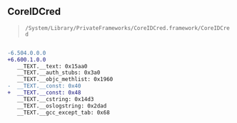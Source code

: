 ## CoreIDCred

> `/System/Library/PrivateFrameworks/CoreIDCred.framework/CoreIDCred`

```diff

-6.504.0.0.0
+6.600.1.0.0
   __TEXT.__text: 0x15aa0
   __TEXT.__auth_stubs: 0x3a0
   __TEXT.__objc_methlist: 0x1960
-  __TEXT.__const: 0x40
+  __TEXT.__const: 0x48
   __TEXT.__cstring: 0x14d3
   __TEXT.__oslogstring: 0x2dad
   __TEXT.__gcc_except_tab: 0x68

```

